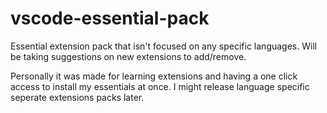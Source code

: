 # vscode-essential-pack

Essential extension pack that isn't focused on any specific languages. Will be taking suggestions on new extensions to add/remove.

Personally it was made for learning extensions and having a one click access to install my essentials at once. I might release language specific seperate extensions packs later.
